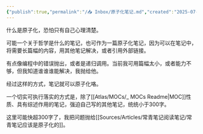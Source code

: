 ```yaml
---
{"publish":true,"permalink":"/📥 Inbox/原子化笔记.md","created":"2025-07-10","modified":"2025-07-10","published":"2025-07-10T21:19:41.565+08:00","cssclasses":""}
---
```



什么是原子化，恐怕只有自己心理清楚。

可能一个关于哲学是什么的笔记，也可作为一篇原子化笔记，因为可以在笔记中，将需要长篇幅的内容，用其他笔记解决，或者引用外部链接。

有点像编程中的错误抛出，或者是递归调用。当前我可用篇幅太小，或者能力不够，但我知道谁谁谁能解决，我抛给他。

经过这样的方式，笔记就可以原子化咯。

一个切实可执行落实的方式是，除了[[Atlas/MOCs/_ MOCs Readme\|MOC]]性质、具有综述作用的笔记，强迫自己写的其他笔记，统统小于300字。

这里可能快超300字了，我把问题抛给[[Sources/Articles/常青笔记阅读笔记/常青笔记应该是原子化的]]。